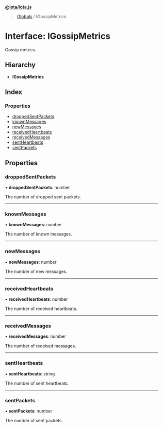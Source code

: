 **[@iota/iota.js](../README.md)**

> [Globals](../README.md) / IGossipMetrics

# Interface: IGossipMetrics

Gossip metrics.

## Hierarchy

* **IGossipMetrics**

## Index

### Properties

* [droppedSentPackets](igossipmetrics.md#droppedsentpackets)
* [knownMessages](igossipmetrics.md#knownmessages)
* [newMessages](igossipmetrics.md#newmessages)
* [receivedHeartbeats](igossipmetrics.md#receivedheartbeats)
* [receivedMessages](igossipmetrics.md#receivedmessages)
* [sentHeartbeats](igossipmetrics.md#sentheartbeats)
* [sentPackets](igossipmetrics.md#sentpackets)

## Properties

### droppedSentPackets

•  **droppedSentPackets**: number

The number of dropped sent packets.

___

### knownMessages

•  **knownMessages**: number

The number of known messages.

___

### newMessages

•  **newMessages**: number

The number of new messages.

___

### receivedHeartbeats

•  **receivedHeartbeats**: number

The number of received heartbeats.

___

### receivedMessages

•  **receivedMessages**: number

The number of received messages.

___

### sentHeartbeats

•  **sentHeartbeats**: string

The number of sent heartbeats.

___

### sentPackets

•  **sentPackets**: number

The number of sent packets.
